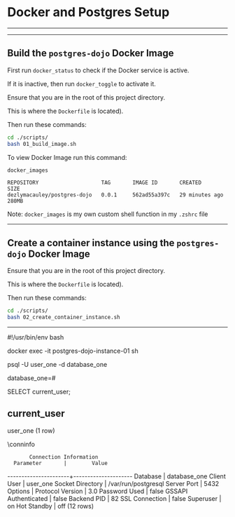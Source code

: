 # Docker and Postgres Setup
_______________________________________________________________________________

_______________________________________________________________________________
## Build the `postgres-dojo` Docker Image

First run `docker_status` to check if the Docker service is active.

If it is inactive, then run `docker_toggle` to activate it.


Ensure that you are in the root of this project directory.

This is where the `Dockerfile` is located).

Then run these commands:
```sh
cd ./scripts/
bash 01_build_image.sh
```

To view Docker Image run this command:
```sh
docker_images
```

```
REPOSITORY                    TAG       IMAGE ID       CREATED          SIZE
dezlymacauley/postgres-dojo   0.0.1     562ad55a397c   29 minutes ago   280MB
```

Note: `docker_images` is my own custom shell function in my `.zshrc` file


_______________________________________________________________________________
## Create a container instance using the `postgres-dojo` Docker Image

Ensure that you are in the root of this project directory.

This is where the `Dockerfile` is located).

Then run these commands:

```sh
cd ./scripts/
bash 02_create_container_instance.sh
```
_______________________________________________________________________________




#!/usr/bin/env bash

docker exec -it postgres-dojo-instance-01 sh


psql -U user_one -d database_one

database_one=#


SELECT current_user;

 current_user
--------------
 user_one
(1 row)


\conninfo

           Connection Information
      Parameter       |        Value
----------------------+---------------------
 Database             | database_one
 Client User          | user_one
 Socket Directory     | /var/run/postgresql
 Server Port          | 5432
 Options              |
 Protocol Version     | 3.0
 Password Used        | false
 GSSAPI Authenticated | false
 Backend PID          | 82
 SSL Connection       | false
 Superuser            | on
 Hot Standby          | off
(12 rows)
